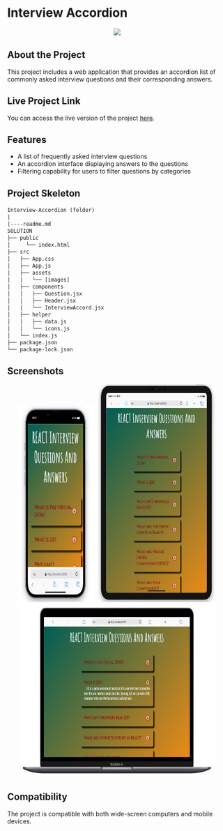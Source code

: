 # Interview Accordion

<div align="center">
  <img src="./src/assets/interview.gif" />
</div>

## About the Project

This project includes a web application that provides an accordion list of commonly asked interview questions and their corresponding answers.

## Live Project Link

You can access the live version of the project [here](https://interview-accord-eight.vercel.app/).

## Features

- A list of frequently asked interview questions
- An accordion interface displaying answers to the questions
- Filtering capability for users to filter questions by categories

## Project Skeleton

```
Interview-Accordion (folder)
|
|----readme.md         
SOLUTION
├── public
│     └── index.html
├── src
│   ├── App.css
│   ├── App.js
│   ├── assets
│   │   └── [images]
│   ├── components
│   │   ├── Question.jsx
│   │   ├── Header.jsx
│   │   └── InterviewAccord.jsx
│   ├── helper
│   │   ├── data.js
│   │   └── icons.js
│   └── index.js
├── package.json
└── package-lock.json

```

## Screenshots

<div align="center">
  <img src="./src/assets/Screenshot_1.jpg"  width="35%" height="450" />
  <img src="./src/assets/Screenshot_2.jpg"  width="55%" height="500" />
  <img src="./src/assets/Screenshot_3.jpg"  width="90.5%" height="400" />
</div>

## Compatibility

The project is compatible with both wide-screen computers and mobile devices.

